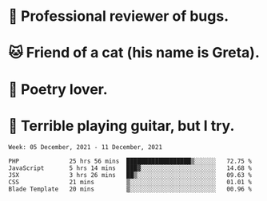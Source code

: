 # 🐛 Professional reviewer of bugs.
# 🐱 Friend of a cat (his name is Greta).
# 📜 Poetry lover.
# 🎸 Terrible playing guitar, but I try.

<!--START_SECTION:waka-->
```text
Week: 05 December, 2021 - 11 December, 2021

PHP              25 hrs 56 mins  ██████████████████▒░░░░░░   72.75 % 
JavaScript       5 hrs 14 mins   ███▓░░░░░░░░░░░░░░░░░░░░░   14.68 % 
JSX              3 hrs 26 mins   ██▒░░░░░░░░░░░░░░░░░░░░░░   09.63 % 
CSS              21 mins         ▒░░░░░░░░░░░░░░░░░░░░░░░░   01.01 % 
Blade Template   20 mins         ▒░░░░░░░░░░░░░░░░░░░░░░░░   00.96 % 
```
<!--END_SECTION:waka-->
